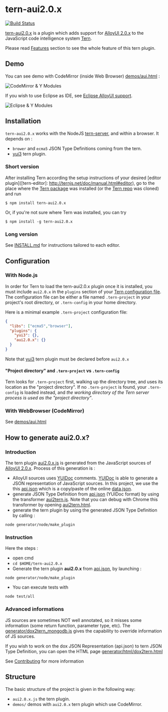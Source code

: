 # tern-aui2.0.x

[![Build Status](https://secure.travis-ci.org/angelozerr/tern-aui2.0.x.png)](http://travis-ci.org/angelozerr/tern-aui2.0.x)

[tern-aui2.0.x](https://github.com/angelozerr/tern-aui2.0.x) is a plugin which adds support for [AlloyUI 2.0.x](http://alloyui.com/versions/2.0.x/) to the JavaScript code intelligence system [Tern](http://ternjs.net/).

Please read [Features](https://github.com/angelozerr/tern-aui2.0.x/wiki/Features) section to see the whole feature of this tern plugin.

## Demo

You can see demo with CodeMirror (inside Web Browser) [demos/aui.html](https://github.com/angelozerr/tern-aui2.0.x/blob/master/demos/aui.html) :

![CodeMirror & Y Modules](https://github.com/angelozerr/tern-aui2.0.x/wiki/images/CodeMirror_CompletionForYModules.png)

If you wish to use Eclipse as IDE, see [Eclipse AlloyUI support](https://github.com/angelozerr/tern.java/wiki/Tern-&-AlloyUI-support).

![Eclipse & Y Modules](https://github.com/angelozerr/tern-aui2.0.x/wiki/images/Eclipse_CompletionForYModules.png)

## <a name="installation"></a> Installation

`tern-aui2.0.x` works with the NodeJS [tern-server](http://ternjs.net/doc/manual.html#server), and within a browser. It depends on :

 * `brower` and `ecma5` JSON Type Definitions coming from the tern.
 * [yui3](https://github.com/angelozerr/tern-yui3) tern plugin.

### Short version

After installing Tern according the setup instructions of your desired [editor
plugin]([tern-editor]: http://ternjs.net/doc/manual.html#editor), go to the place where the [Tern package](https://www.npmjs.org/package/tern) was
installed (or the [Tern repo](https://github.com/marijnh/tern) was cloned) and run

```
$ npm install tern-aui2.0.x
```

Or, if you're not sure where Tern was installed, you can try
```
$ npm install -g tern-aui2.0.x
```

### Long version

See [INSTALL.md](INSTALL.md) for instructions tailored to each editor.

## <a name="configuration"></a> Configuration

### With Node.js

In order for Tern to load the tern-aui2.0.x plugin once it is installed, you must
include `aui2.0.x` in the `plugins` section of your [Tern configuration
file](http://ternjs.net/doc/manual.html#configuration). The configuration file can be either a file named
`.tern-project` in your project's root directory, or `.tern-config` in your home directory.

Here is a minimal example `.tern-project` configuration file:

```json
{
  "libs": ["ecma5","browser"],
  "plugins": {
    "yui3": {},
    "aui2.0.x": {}
  }
}
```

Note that [yui3](https://github.com/angelozerr/tern-yui3) tern plugin must be declared before `aui2.0.x`

<a name="project-dir"></a>
#### "Project directory" and `.tern-project` vs `.tern-config`

Tern looks for `.tern-project` first, walking up the directory tree, and uses
its location as the "project directory". If no `.tern-project` is found, your
`.tern-config` is loaded instead, and *the working directory of the Tern server
process is used as the "project directory"*.

### With WebBrowser (CodeMirror)

See [demos/aui.html](https://github.com/angelozerr/tern-aui2.0.x/blob/master/demos/aui.html)

## How to generate aui2.0.x?

### Introduction

The tern plugin [aui2.0.x.js](https://github.com/angelozerr/tern-aui2.0.x/blob/master/aui2.0.x.js) is generated from the JavaScript sources of [AlloyUI 2.0.x](https://github.com/liferay/alloy-ui/tree/2.0.x). Process of this generation is : 

 * AlloyUI sources uses [YUIDoc](http://yui.github.io/yuidoc/) comments. [YUIDoc](http://yui.github.io/yuidoc/) is able to generate a JSON representation of JavaScript sources. In this project, we use the this [api.json](https://github.com/angelozerr/tern-aui2.0.x/blob/master/generator/data/api.json) which is a copy/paste of the online [data.json](http://alloyui.com/versions/2.0.x/api/data.json). 
 * generate JSON Type Definition from [api.json](https://github.com/angelozerr/tern-aui2.0.x/blob/master/generator/data/api.json) (YUIDoc format) by using the transformer [aui2tern.js](https://github.com/angelozerr/tern-aui2.0.x/blob/master/generator/aui2tern.js). Note that you can debug with Chrome this transformer by opening [aui2tern.html](https://github.com/angelozerr/tern-aui2.0.x/blob/master/generator/html/aui2tern.html).
 * generate the tern plugin by using the generated JSON Type Definition by calling :
 
`node generator/node/make_plugin` 
 
### Instruction 

Here the steps : 
  
* open cmd  
* `cd $HOME/tern-aui2.0.x`
* Generate the tern plugin **aui2.0.x** from [api.json](https://github.com/angelozerr/tern-aui2.0.x/blob/master/generator/data/api.json), by launching :
 
`node generator/node/make_plugin`
	
* You can execute tests with
 	
`node test/all` 	

### Advanced informations

JS sources are sometimes NOT well annotated, so it misses some information (some return function, parameter type, etc). The [generator/dox2tern_mongodb.js](generator/dox2tern_mongodb.js) gives the capability to override information of JS sources.

If you wish to work on the dox JSON Representation (api.json) to tern JSON Type Definition, you can open the HTML page [generator/html/dox2tern.html](generator/html/dox2tern.html)

See [Contributing](https://github.com/angelozerr/tern-node-mongoose/wiki/Contributing) for more information


## Structure

The basic structure of the project is given in the following way:

* `aui2.0.x.js` the tern plugin.
* `demos/` demos with `aui2.0.x` tern plugin which use CodeMirror.
